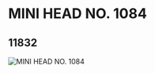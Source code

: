 # MINI HEAD NO. 1084
## 11832
![MINI HEAD NO. 1084](https://lc-www-live-s.legocdn.com/media/bricks/5/2/6017991.jpg)